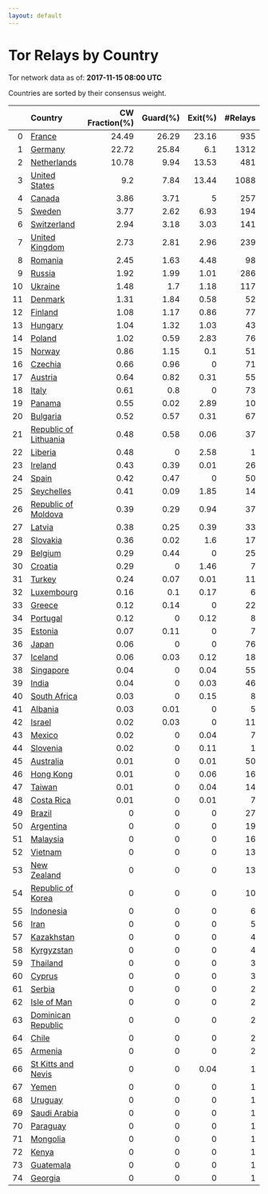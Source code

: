 ```yaml
---
layout: default
---
```



# Tor Relays by Country

Tor network data as of: **2017-11-15 08:00 UTC**

Countries are sorted by their consensus weight.

|    | Country                                                                  |   CW Fraction(%) |   Guard(%) |   Exit(%) |   #Relays |
|---:|:-------------------------------------------------------------------------|-----------------:|-----------:|----------:|----------:|
|  0 | [France](https://atlas.torproject.org/#search/country:fr)                |            24.49 |      26.29 |     23.16 |       935 |
|  1 | [Germany](https://atlas.torproject.org/#search/country:de)               |            22.72 |      25.84 |      6.1  |      1312 |
|  2 | [Netherlands](https://atlas.torproject.org/#search/country:nl)           |            10.78 |       9.94 |     13.53 |       481 |
|  3 | [United States](https://atlas.torproject.org/#search/country:us)         |             9.2  |       7.84 |     13.44 |      1088 |
|  4 | [Canada](https://atlas.torproject.org/#search/country:ca)                |             3.86 |       3.71 |      5    |       257 |
|  5 | [Sweden](https://atlas.torproject.org/#search/country:se)                |             3.77 |       2.62 |      6.93 |       194 |
|  6 | [Switzerland](https://atlas.torproject.org/#search/country:ch)           |             2.94 |       3.18 |      3.03 |       141 |
|  7 | [United Kingdom](https://atlas.torproject.org/#search/country:gb)        |             2.73 |       2.81 |      2.96 |       239 |
|  8 | [Romania](https://atlas.torproject.org/#search/country:ro)               |             2.45 |       1.63 |      4.48 |        98 |
|  9 | [Russia](https://atlas.torproject.org/#search/country:ru)                |             1.92 |       1.99 |      1.01 |       286 |
| 10 | [Ukraine](https://atlas.torproject.org/#search/country:ua)               |             1.48 |       1.7  |      1.18 |       117 |
| 11 | [Denmark](https://atlas.torproject.org/#search/country:dk)               |             1.31 |       1.84 |      0.58 |        52 |
| 12 | [Finland](https://atlas.torproject.org/#search/country:fi)               |             1.08 |       1.17 |      0.86 |        77 |
| 13 | [Hungary](https://atlas.torproject.org/#search/country:hu)               |             1.04 |       1.32 |      1.03 |        43 |
| 14 | [Poland](https://atlas.torproject.org/#search/country:pl)                |             1.02 |       0.59 |      2.83 |        76 |
| 15 | [Norway](https://atlas.torproject.org/#search/country:no)                |             0.86 |       1.15 |      0.1  |        51 |
| 16 | [Czechia](https://atlas.torproject.org/#search/country:cz)               |             0.66 |       0.96 |      0    |        71 |
| 17 | [Austria](https://atlas.torproject.org/#search/country:at)               |             0.64 |       0.82 |      0.31 |        55 |
| 18 | [Italy](https://atlas.torproject.org/#search/country:it)                 |             0.61 |       0.8  |      0    |        73 |
| 19 | [Panama](https://atlas.torproject.org/#search/country:pa)                |             0.55 |       0.02 |      2.89 |        10 |
| 20 | [Bulgaria](https://atlas.torproject.org/#search/country:bg)              |             0.52 |       0.57 |      0.31 |        67 |
| 21 | [Republic of Lithuania](https://atlas.torproject.org/#search/country:lt) |             0.48 |       0.58 |      0.06 |        37 |
| 22 | [Liberia](https://atlas.torproject.org/#search/country:lr)               |             0.48 |       0    |      2.58 |         1 |
| 23 | [Ireland](https://atlas.torproject.org/#search/country:ie)               |             0.43 |       0.39 |      0.01 |        26 |
| 24 | [Spain](https://atlas.torproject.org/#search/country:es)                 |             0.42 |       0.47 |      0    |        50 |
| 25 | [Seychelles](https://atlas.torproject.org/#search/country:sc)            |             0.41 |       0.09 |      1.85 |        14 |
| 26 | [Republic of Moldova](https://atlas.torproject.org/#search/country:md)   |             0.39 |       0.29 |      0.94 |        37 |
| 27 | [Latvia](https://atlas.torproject.org/#search/country:lv)                |             0.38 |       0.25 |      0.39 |        33 |
| 28 | [Slovakia](https://atlas.torproject.org/#search/country:sk)              |             0.36 |       0.02 |      1.6  |        17 |
| 29 | [Belgium](https://atlas.torproject.org/#search/country:be)               |             0.29 |       0.44 |      0    |        25 |
| 30 | [Croatia](https://atlas.torproject.org/#search/country:hr)               |             0.29 |       0    |      1.46 |         7 |
| 31 | [Turkey](https://atlas.torproject.org/#search/country:tr)                |             0.24 |       0.07 |      0.01 |        11 |
| 32 | [Luxembourg](https://atlas.torproject.org/#search/country:lu)            |             0.16 |       0.1  |      0.17 |         6 |
| 33 | [Greece](https://atlas.torproject.org/#search/country:gr)                |             0.12 |       0.14 |      0    |        22 |
| 34 | [Portugal](https://atlas.torproject.org/#search/country:pt)              |             0.12 |       0    |      0.12 |         8 |
| 35 | [Estonia](https://atlas.torproject.org/#search/country:ee)               |             0.07 |       0.11 |      0    |         7 |
| 36 | [Japan](https://atlas.torproject.org/#search/country:jp)                 |             0.06 |       0    |      0    |        76 |
| 37 | [Iceland](https://atlas.torproject.org/#search/country:is)               |             0.06 |       0.03 |      0.12 |        18 |
| 38 | [Singapore](https://atlas.torproject.org/#search/country:sg)             |             0.04 |       0    |      0.04 |        55 |
| 39 | [India](https://atlas.torproject.org/#search/country:in)                 |             0.04 |       0    |      0.03 |        46 |
| 40 | [South Africa](https://atlas.torproject.org/#search/country:za)          |             0.03 |       0    |      0.15 |         8 |
| 41 | [Albania](https://atlas.torproject.org/#search/country:al)               |             0.03 |       0.01 |      0    |         5 |
| 42 | [Israel](https://atlas.torproject.org/#search/country:il)                |             0.02 |       0.03 |      0    |        11 |
| 43 | [Mexico](https://atlas.torproject.org/#search/country:mx)                |             0.02 |       0    |      0.04 |         7 |
| 44 | [Slovenia](https://atlas.torproject.org/#search/country:si)              |             0.02 |       0    |      0.11 |         1 |
| 45 | [Australia](https://atlas.torproject.org/#search/country:au)             |             0.01 |       0    |      0.01 |        50 |
| 46 | [Hong Kong](https://atlas.torproject.org/#search/country:hk)             |             0.01 |       0    |      0.06 |        16 |
| 47 | [Taiwan](https://atlas.torproject.org/#search/country:tw)                |             0.01 |       0    |      0.04 |        14 |
| 48 | [Costa Rica](https://atlas.torproject.org/#search/country:cr)            |             0.01 |       0    |      0.01 |         7 |
| 49 | [Brazil](https://atlas.torproject.org/#search/country:br)                |             0    |       0    |      0    |        27 |
| 50 | [Argentina](https://atlas.torproject.org/#search/country:ar)             |             0    |       0    |      0    |        19 |
| 51 | [Malaysia](https://atlas.torproject.org/#search/country:my)              |             0    |       0    |      0    |        16 |
| 52 | [Vietnam](https://atlas.torproject.org/#search/country:vn)               |             0    |       0    |      0    |        13 |
| 53 | [New Zealand](https://atlas.torproject.org/#search/country:nz)           |             0    |       0    |      0    |        13 |
| 54 | [Republic of Korea](https://atlas.torproject.org/#search/country:kr)     |             0    |       0    |      0    |        10 |
| 55 | [Indonesia](https://atlas.torproject.org/#search/country:id)             |             0    |       0    |      0    |         6 |
| 56 | [Iran](https://atlas.torproject.org/#search/country:ir)                  |             0    |       0    |      0    |         5 |
| 57 | [Kazakhstan](https://atlas.torproject.org/#search/country:kz)            |             0    |       0    |      0    |         4 |
| 58 | [Kyrgyzstan](https://atlas.torproject.org/#search/country:kg)            |             0    |       0    |      0    |         4 |
| 59 | [Thailand](https://atlas.torproject.org/#search/country:th)              |             0    |       0    |      0    |         3 |
| 60 | [Cyprus](https://atlas.torproject.org/#search/country:cy)                |             0    |       0    |      0    |         3 |
| 61 | [Serbia](https://atlas.torproject.org/#search/country:rs)                |             0    |       0    |      0    |         2 |
| 62 | [Isle of Man](https://atlas.torproject.org/#search/country:im)           |             0    |       0    |      0    |         2 |
| 63 | [Dominican Republic](https://atlas.torproject.org/#search/country:do)    |             0    |       0    |      0    |         2 |
| 64 | [Chile](https://atlas.torproject.org/#search/country:cl)                 |             0    |       0    |      0    |         2 |
| 65 | [Armenia](https://atlas.torproject.org/#search/country:am)               |             0    |       0    |      0    |         2 |
| 66 | [St Kitts and Nevis](https://atlas.torproject.org/#search/country:kn)    |             0    |       0    |      0.04 |         1 |
| 67 | [Yemen](https://atlas.torproject.org/#search/country:ye)                 |             0    |       0    |      0    |         1 |
| 68 | [Uruguay](https://atlas.torproject.org/#search/country:uy)               |             0    |       0    |      0    |         1 |
| 69 | [Saudi Arabia](https://atlas.torproject.org/#search/country:sa)          |             0    |       0    |      0    |         1 |
| 70 | [Paraguay](https://atlas.torproject.org/#search/country:py)              |             0    |       0    |      0    |         1 |
| 71 | [Mongolia](https://atlas.torproject.org/#search/country:mn)              |             0    |       0    |      0    |         1 |
| 72 | [Kenya](https://atlas.torproject.org/#search/country:ke)                 |             0    |       0    |      0    |         1 |
| 73 | [Guatemala](https://atlas.torproject.org/#search/country:gt)             |             0    |       0    |      0    |         1 |
| 74 | [Georgia](https://atlas.torproject.org/#search/country:ge)               |             0    |       0    |      0    |         1 |